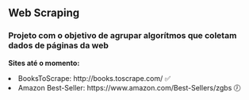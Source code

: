 <h2> Web Scraping  </h2>
<h3> Projeto com o objetivo de agrupar algorítmos que coletam dados de páginas da web </h3>

<b> Sites até o momento: </b>
<li> BooksToScrape: http://books.toscrape.com/ ✅  </li> 
<li> Amazon Best-Seller: https://www.amazon.com/Best-Sellers/zgbs 🕖 </li> 
